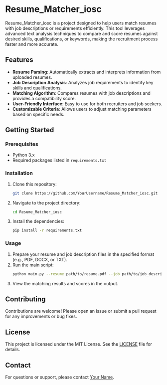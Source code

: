 # Resume_Matcher_iosc

Resume_Matcher_iosc is a project designed to help users match resumes with job descriptions or requirements efficiently. This tool leverages advanced text analysis techniques to compare and score resumes against desired skills, qualifications, or keywords, making the recruitment process faster and more accurate.

## Features

- **Resume Parsing**: Automatically extracts and interprets information from uploaded resumes.
- **Job Description Analysis**: Analyzes job requirements to identify key skills and qualifications.
- **Matching Algorithm**: Compares resumes with job descriptions and provides a compatibility score.
- **User-Friendly Interface**: Easy to use for both recruiters and job seekers.
- **Customizable Criteria**: Allows users to adjust matching parameters based on specific needs.

## Getting Started

### Prerequisites

- Python 3.x
- Required packages listed in `requirements.txt`

### Installation

1. Clone this repository:
   ```bash
   git clone https://github.com/YourUsername/Resume_Matcher_iosc.git
   ```
2. Navigate to the project directory:
   ```bash
   cd Resume_Matcher_iosc
   ```
3. Install the dependencies:
   ```bash
   pip install -r requirements.txt
   ```

### Usage

1. Prepare your resume and job description files in the specified format (e.g., PDF, DOCX, or TXT).
2. Run the main script:
   ```bash
   python main.py --resume path/to/resume.pdf --job path/to/job_description.txt
   ```
3. View the matching results and scores in the output.

## Contributing

Contributions are welcome! Please open an issue or submit a pull request for any improvements or bug fixes.

## License

This project is licensed under the MIT License. See the [LICENSE](LICENSE) file for details.

## Contact

For questions or support, please contact [Your Name](mailto:your.email@example.com).
